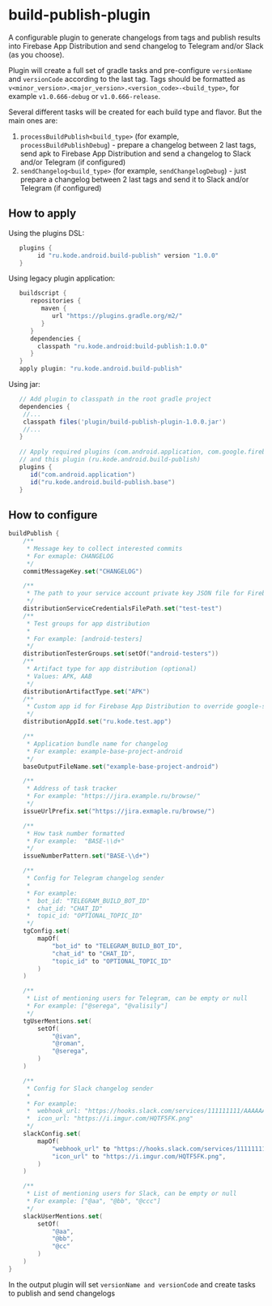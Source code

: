 # build-publish-plugin

A configurable plugin to generate changelogs from tags and publish results into Firebase App
Distribution and send changelog to Telegram and/or Slack (as you choose).

Plugin will create a full set of gradle tasks and pre-configure `versionName` and `versionCode` according to the last tag.
Tags should be formatted as `v<minor_version>.<major_version>.<version_code>-<build_type>`,
for example `v1.0.666-debug` or `v1.0.666-release`.

Several different tasks will be created for each build type and flavor. But the main ones are:
1. `processBuildPublish<build_type>` (for example, `processBuildPublishDebug`) - prepare a changelog between 2 last tags, 
   send apk to Firebase App Distribution and send a changelog to Slack and/or Telegram (if configured)
2. `sendChangelog<build_type>` (for example, `sendChangelogDebug`) - just prepare a changelog between 2 last tags 
   and send it to Slack and/or Telegram (if configured)

## How to apply

Using the plugins DSL:
```groovy
   plugins {
        id "ru.kode.android.build-publish" version "1.0.0"
   }
```
Using legacy plugin application:
```groovy
   buildscript {
      repositories {
         maven {
            url "https://plugins.gradle.org/m2/"
         }
      }
      dependencies {
        classpath "ru.kode.android:build-publish:1.0.0"
      }
   }
   apply plugin: "ru.kode.android.build-publish"
```
Using jar:
```groovy
   // Add plugin to classpath in the root gradle project
   dependencies {
    //...
    classpath files('plugin/build-publish-plugin-1.0.0.jar')
    //...
   }
    
   // Apply required plugins (com.android.application, com.google.firebase.appdistribution)
   // and this plugin (ru.kode.android.build-publish)
   plugins {
      id("com.android.application")
      id("ru.kode.android.build-publish.base")
   }
```
## How to configure

```kotlin
buildPublish {
    /**
     * Message key to collect interested commits
     * For exmaple: CHANGELOG
     */
    commitMessageKey.set("CHANGELOG")

    /**
     * The path to your service account private key JSON file for Firebase App Distribution
     */
    distributionServiceCredentialsFilePath.set("test-test")
    /**
     * Test groups for app distribution
     *
     * For example: [android-testers]
     */
    distributionTesterGroups.set(setOf("android-testers"))
    /**
     * Artifact type for app distribution (optional)
     * Values: APK, AAB
     */
    distributionArtifactType.set("APK")
    /**
     * Custom app id for Firebase App Distribution to override google-services.json
     */
    distributionAppId.set("ru.kode.test.app")

    /**
     * Application bundle name for changelog
     * For example: example-base-project-android
     */
    baseOutputFileName.set("example-base-project-android")

    /**
     * Address of task tracker
     * For example: "https://jira.example.ru/browse/"
     */
    issueUrlPrefix.set("https://jira.exmaple.ru/browse/")

    /**
     * How task number formatted
     * For example:  "BASE-\\d+"
     */
    issueNumberPattern.set("BASE-\\d+")

    /**
     * Config for Telegram changelog sender
     *
     * For example:
     *  bot_id: "TELEGRAM_BUILD_BOT_ID"
     *  chat_id: "CHAT_ID"
     *  topic_id: "OPTIONAL_TOPIC_ID"
     */
    tgConfig.set(
        mapOf(
            "bot_id" to "TELEGRAM_BUILD_BOT_ID",
            "chat_id" to "CHAT_ID",
            "topic_id" to "OPTIONAL_TOPIC_ID"
        )
    )

    /**
     * List of mentioning users for Telegram, can be empty or null
     * For example: ["@serega", "@valisily"]
     */
    tgUserMentions.set(
        setOf(
            "@ivan",
            "@roman",
            "@serega",
        )
    )

    /**
     * Config for Slack changelog sender
     *
     * For example:
     *  webhook_url: "https://hooks.slack.com/services/111111111/AAAAAAA/DDDDDDD"
     *  icon_url: "https://i.imgur.com/HQTF5FK.png"
     */
    slackConfig.set(
        mapOf(
            "webhook_url" to "https://hooks.slack.com/services/111111111/AAAAAAA/DDDDDDD",
            "icon_url" to "https://i.imgur.com/HQTF5FK.png",
        )
    )

    /**
     * List of mentioning users for Slack, can be empty or null
     * For example: ["@aa", "@bb", "@ccc"]
     */
    slackUserMentions.set(
        setOf(
            "@aa",
            "@bb",
            "@cc"
        )
    )
}
```
In the output plugin will set `versionName and versionCode` and create tasks to publish and send changelogs
